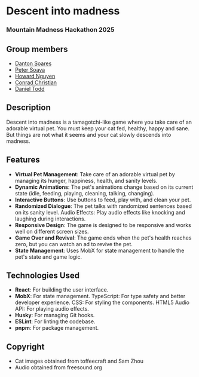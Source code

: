 # Descent into madness

### Mountain Madness Hackathon 2025

## Group members

- [Danton Soares](https://github.com/Danton1/)
- [Peter Soava](https://github.com/Lingo56)
- [Howard Nguyen](https://github.com/fire332)
- [Conrad Christian](https://github.com/CXChristian)
- [Daniel Todd](https://github.com/dgtutv)

## Description

Descent into madness is a tamagotchi-like game where you take care of an adorable virtual pet. You must keep your cat fed, healthy, happy and sane.
But things are not what it seems and your cat slowly descends into madness.

## Features

- **Virtual Pet Management**: Take care of an adorable virtual pet by managing its hunger, happiness, health, and sanity levels.
- **Dynamic Animations**: The pet's animations change based on its current state (idle, feeding, playing, cleaning, talking, changing).
- **Interactive Buttons**: Use buttons to feed, play with, and clean your pet.
- **Randomized Dialogue**: The pet talks with randomized sentences based on its sanity level.
  Audio Effects: Play audio effects like knocking and laughing during interactions.
- **Responsive Design**: The game is designed to be responsive and works well on different screen sizes.
- **Game Over and Revival**: The game ends when the pet's health reaches zero, but you can watch an ad to revive the pet.
- **State Management**: Uses MobX for state management to handle the pet's state and game logic.

## Technologies Used

- **React**: For building the user interface.
- **MobX**: For state management.
  TypeScript: For type safety and better developer experience.
  CSS: For styling the components.
  HTML5 Audio API: For playing audio effects.
- **Husky**: For managing Git hooks.
- **ESLint**: For linting the codebase.
- **pnpm**: For package management.

## Copyright

- Cat images obtained from toffeecraft and Sam Zhou
- Audio obtained from freesound.org
